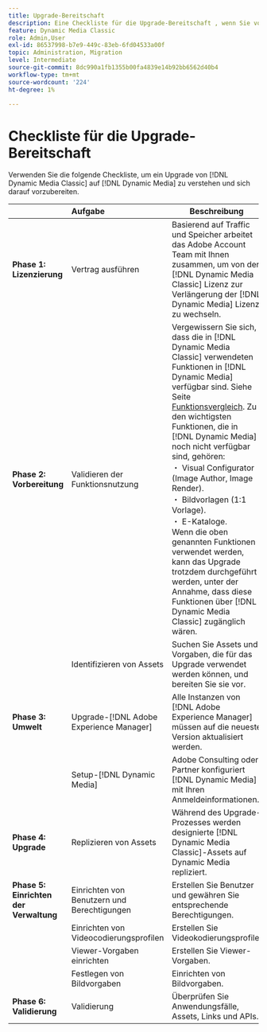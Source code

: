 ```yaml
---
title: Upgrade-Bereitschaft
description: Eine Checkliste für die Upgrade-Bereitschaft , wenn Sie von  [!DNL Adobe Dynamic Media Classic]  zu  [!DNL Dynamic Media]  wechseln  [!DNL Adobe Experience Manager].
feature: Dynamic Media Classic
role: Admin,User
exl-id: 86537998-b7e9-449c-83eb-6fd04533a00f
topic: Administration, Migration
level: Intermediate
source-git-commit: 8dc990a1fb1355b00fa4839e14b92bb6562d40b4
workflow-type: tm+mt
source-wordcount: '224'
ht-degree: 1%

---
```


# Checkliste für die Upgrade-Bereitschaft

Verwenden Sie die folgende Checkliste, um ein Upgrade von [!DNL Dynamic Media Classic] auf [!DNL Dynamic Media] zu verstehen und sich darauf vorzubereiten.

|  | Aufgabe | Beschreibung |
| :--- | :--- | --- |
| **Phase 1: Lizenzierung** | Vertrag ausführen | Basierend auf Traffic und Speicher arbeitet das Adobe Account Team mit Ihnen zusammen, um von der [!DNL Dynamic Media Classic] Lizenz zur Verlängerung der [!DNL Dynamic Media] Lizenz zu wechseln. |
| **Phase 2: Vorbereitung** | Validieren der Funktionsnutzung | Vergewissern Sie sich, dass die in [!DNL Dynamic Media Classic] verwendeten Funktionen in [!DNL Dynamic Media] verfügbar sind. Siehe Seite [Funktionsvergleich](/help/using/upgrade-feature-comparison.md). Zu den wichtigsten Funktionen, die in [!DNL Dynamic Media] noch nicht verfügbar sind, gehören: <br>・ Visual Configurator (Image Author, Image Render).<br>・ Bildvorlagen (1:1 Vorlage).<br>・ E-Kataloge.<br>Wenn die oben genannten Funktionen verwendet werden, kann das Upgrade trotzdem durchgeführt werden, unter der Annahme, dass diese Funktionen über [!DNL Dynamic Media Classic] zugänglich wären. |
|   | Identifizieren von Assets | Suchen Sie Assets und Vorgaben, die für das Upgrade verwendet werden können, und bereiten Sie sie vor. |
| **Phase 3: Umwelt** | Upgrade-[!DNL Adobe Experience Manager] | Alle Instanzen von [!DNL Adobe Experience Manager] müssen auf die neueste Version aktualisiert werden. |
|   | Setup-[!DNL Dynamic Media] | Adobe Consulting oder Partner konfiguriert [!DNL Dynamic Media] mit Ihren Anmeldeinformationen. |
| **Phase 4: Upgrade** | Replizieren von Assets | Während des Upgrade-Prozesses werden designierte [!DNL Dynamic Media Classic]-Assets auf Dynamic Media repliziert. |
| **Phase 5: Einrichten der Verwaltung** | Einrichten von Benutzern und Berechtigungen | Erstellen Sie Benutzer und gewähren Sie entsprechende Berechtigungen. |
|   | Einrichten von Videocodierungsprofilen | Erstellen Sie Videokodierungsprofile. |
|   | Viewer-Vorgaben einrichten | Erstellen Sie Viewer-Vorgaben. |
|   | Festlegen von Bildvorgaben | Einrichten von Bildvorgaben. |
| **Phase 6: Validierung** | Validierung | Überprüfen Sie Anwendungsfälle, Assets, Links und APIs. |
